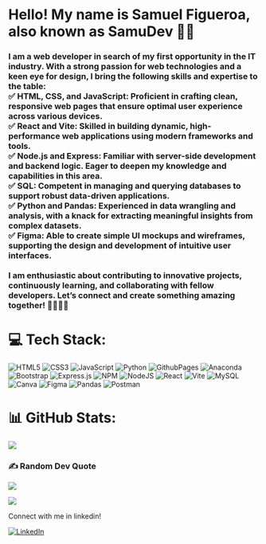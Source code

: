
<h1>Hello! My name is Samuel Figueroa, also known as SamuDev 👋🏻 </h1>
<h3>
I am a web developer in search of my first opportunity in the IT industry. With a strong passion for web technologies and a keen eye for design, I bring the following skills and expertise to the table:
  <br/>
✅ HTML, CSS, and JavaScript: Proficient in crafting clean, responsive web pages that ensure optimal user experience across various devices. <br/>
✅ React and Vite: Skilled in building dynamic, high-performance web applications using modern frameworks and tools. <br/>
✅ Node.js and Express: Familiar with server-side development and backend logic. Eager to deepen my knowledge and capabilities in this area. <br/>
✅ SQL: Competent in managing and querying databases to support robust data-driven applications. <br/>
✅ Python and Pandas: Experienced in data wrangling and analysis, with a knack for extracting meaningful insights from complex datasets. <br/>
✅ Figma: Able to create simple UI mockups and wireframes, supporting the design and development of intuitive user interfaces. <br>
  <br/>
I am enthusiastic about contributing to innovative projects, continuously learning, and collaborating with fellow developers. Let’s connect and create something amazing together! 🫱🏻‍🫲🏻
</h3>



# 💻 Tech Stack:
![HTML5](https://img.shields.io/badge/html5-%23E34F26.svg?style=for-the-badge&logo=html5&logoColor=white) ![CSS3](https://img.shields.io/badge/css3-%231572B6.svg?style=for-the-badge&logo=css3&logoColor=white) ![JavaScript](https://img.shields.io/badge/javascript-%23323330.svg?style=for-the-badge&logo=javascript&logoColor=%23F7DF1E) ![Python](https://img.shields.io/badge/python-3670A0?style=for-the-badge&logo=python&logoColor=ffdd54) ![GithubPages](https://img.shields.io/badge/github%20pages-121013?style=for-the-badge&logo=github&logoColor=white) ![Anaconda](https://img.shields.io/badge/Anaconda-%2344A833.svg?style=for-the-badge&logo=anaconda&logoColor=white) ![Bootstrap](https://img.shields.io/badge/bootstrap-%238511FA.svg?style=for-the-badge&logo=bootstrap&logoColor=white) ![Express.js](https://img.shields.io/badge/express.js-%23404d59.svg?style=for-the-badge&logo=express&logoColor=%2361DAFB) ![NPM](https://img.shields.io/badge/NPM-%23CB3837.svg?style=for-the-badge&logo=npm&logoColor=white) ![NodeJS](https://img.shields.io/badge/node.js-6DA55F?style=for-the-badge&logo=node.js&logoColor=white) ![React](https://img.shields.io/badge/react-%2320232a.svg?style=for-the-badge&logo=react&logoColor=%2361DAFB) ![Vite](https://img.shields.io/badge/vite-%23646CFF.svg?style=for-the-badge&logo=vite&logoColor=white) ![MySQL](https://img.shields.io/badge/mysql-%2300000f.svg?style=for-the-badge&logo=mysql&logoColor=white) ![Canva](https://img.shields.io/badge/Canva-%2300C4CC.svg?style=for-the-badge&logo=Canva&logoColor=white) ![Figma](https://img.shields.io/badge/figma-%23F24E1E.svg?style=for-the-badge&logo=figma&logoColor=white) ![Pandas](https://img.shields.io/badge/pandas-%23150458.svg?style=for-the-badge&logo=pandas&logoColor=white) ![Postman](https://img.shields.io/badge/Postman-FF6C37?style=for-the-badge&logo=postman&logoColor=white)



# 📊 GitHub Stats:
![](https://github-readme-stats.vercel.app/api/top-langs/?username=imsamudev&theme=tokyonight&hide_border=true&include_all_commits=false&count_private=false&layout=compact)<br/>


### ✍️ Random Dev Quote
![](https://quotes-github-readme.vercel.app/api?type=horizontal&theme=tokyonight)

[![](https://visitcount.itsvg.in/api?id=imsamudev&label=Profile%20Views&color=6&icon=5&pretty=true)](https://visitcount.itsvg.in)

Connect with me in linkedin!

[![LinkedIn](https://img.shields.io/badge/LinkedIn-%230077B5.svg?logo=linkedin&logoColor=white)](https://linkedin.com/in/samudev)

